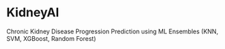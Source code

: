 # KidneyAI
Chronic Kidney Disease Progression Prediction using ML Ensembles (KNN, SVM, XGBoost, Random Forest)
